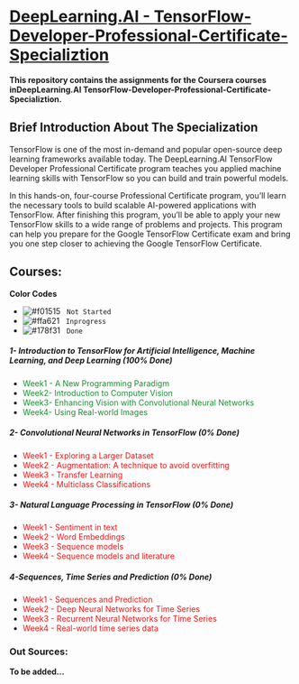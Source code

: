 # [DeepLearning.AI - TensorFlow-Developer-Professional-Certificate-Specializtion](https://www.coursera.org/professional-certificates/tensorflow-in-practice)
**This repository contains the assignments for the Coursera courses inDeepLearning.AI TensorFlow-Developer-Professional-Certificate-Specializtion.**
## Brief Introduction About The Specialization 

TensorFlow is one of the most in-demand and popular open-source deep learning frameworks available today. The DeepLearning.AI TensorFlow Developer Professional Certificate program teaches you applied machine learning skills with TensorFlow so you can build and train powerful models. 

In this hands-on, four-course Professional Certificate program, you’ll learn the necessary tools to build scalable AI-powered applications with TensorFlow. After finishing this program, you’ll be able to apply your new TensorFlow skills to a wide range of problems and projects. This program can help you prepare for the Google TensorFlow Certificate exam and bring you one step closer to achieving the Google TensorFlow Certificate.

## Courses:
**Color Codes**
- ![#f01515](https://via.placeholder.com/15/f03c15/000000?text=+) ` Not Started`
- ![#ffa621](https://via.placeholder.com/15/ffa621/000000?text=+) ` Inprogress`
- ![#178f31](https://via.placeholder.com/15/178f31/000000?text=+) ` Done`

##### 1- Introduction to TensorFlow for Artificial Intelligence, Machine Learning, and Deep Learning (100% Done)
   - <font color="#178f31"> Week1 - A New Programming Paradigm </font>
   - <font color="#178f31"> Week2- Introduction to Computer Vision </font>
   - <font color="#178f31"> Week3- Enhancing Vision with Convolutional Neural Networks </font>
   - <font color="#178f31"> Week4- Using Real-world Images </font>

##### 2- Convolutional Neural Networks in TensorFlow (0% Done)
   - <font color="#f01515"> Week1 - Exploring a Larger Dataset </font>
   - <font color="#f01515"> Week2 - Augmentation: A technique to avoid overfitting </font>
   - <font color="#f01515"> Week3 - Transfer Learning </font>
   - <font color="#f01515"> Week4 - Multiclass Classifications </font>

##### 3- Natural Language Processing in TensorFlow (0% Done)
   - <font color="#f01515"> Week1 - Sentiment in text </font>
   - <font color="#f01515"> Week2 - Word Embeddings </font>
   - <font color="#f01515"> Week3 - Sequence models </font>
   - <font color="#f01515"> Week4 - Sequence models and literature </font>

##### 4-Sequences, Time Series and Prediction (0% Done)
   - <font color="#f01515"> Week1 - Sequences and Prediction </font>
   - <font color="#f01515"> Week2 - Deep Neural Networks for Time Series </font>
   - <font color="#f01515"> Week3 - Recurrent Neural Networks for Time Series </font>
   - <font color="#f01515"> Week4 - Real-world time series data </font>

### Out Sources:
   **To be added...**
